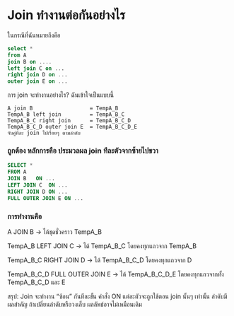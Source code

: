 # Join ทำงานต่อกันอย่างไร

ในกรณีที่ฉันหมายถึงคือ
```sql
select *
from A
join B on ....
left join C on ...
right join D on ...
outer join E on ... 
````

การ join จะทำงานอย่างไร? ฉันเข้าใจเป็นแบบนี้ 
```
A join B                  = TempA_B
TempA_B left join         = TempA_B_C 
TempA_B_C right join      = TempA_B_C_D 
TempA_B_C_D outer join E  = TempA_B_C_D_E 
จับคู่ที่ละ join ไปเรื่อยๆ ตามลำดับ
```

### ถูกต้อง หลักการคือ ประมวลผล join ทีละตัวจากซ้ายไปขวา
```sql
SELECT *
FROM A
JOIN B   ON ...
LEFT JOIN C  ON ...
RIGHT JOIN D ON ...
FULL OUTER JOIN E ON ...
```

### การทำงานคือ
A JOIN B
→ ได้ชุดชั่วคราว TempA_B

TempA_B LEFT JOIN C
→ ได้ TempA_B_C โดยคงทุกแถวจาก TempA_B

TempA_B_C RIGHT JOIN D
→ ได้ TempA_B_C_D โดยคงทุกแถวจาก D

TempA_B_C_D FULL OUTER JOIN E
→ ได้ TempA_B_C_D_E โดยคงทุกแถวจากทั้ง TempA_B_C_D และ E

สรุป:
Join จะทำงาน “ซ้อน” กันทีละขั้น
คำสั่ง ON แต่ละตัวจะถูกใช้ตอน join นั้นๆ เท่านั้น
ลำดับมีผลสำคัญ ถ้าเปลี่ยนลำดับหรือวงเล็บ ผลลัพธ์อาจไม่เหมือนเดิม
